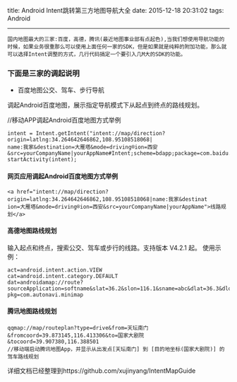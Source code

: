 title: Android Intent跳转第三方地图导航大全
date: 2015-12-18 20:31:02
tags: Android

---

    国内地图最大的三家:百度，高德，腾讯(最近地图事业部有点起色),当我们想使用导航功能的时候，如果业务很重那么可以使用上面任何一家的SDK，但是如果就是纯粹的附加功能，那么就可以选择Intent调整的方式，几行代码搞定一个要引入几M大的SDK的功能。

### 下面是三家的调起说明

- 百度地图公交、驾车、步行导航

调起Android百度地图，展示指定导航模式下从起点到终点的路线规划。

//移动APP调起Android百度地图方式举例
```
intent = Intent.getIntent("intent://map/direction?origin=latlng:34.264642646862,108.95108518068|
name:我家&destination=大雁塔&mode=driving®ion=西安&src=yourCompanyName|yourAppName#Intent;scheme=bdapp;package=com.baidu.BaiduMap;end"); 
startActivity(intent); 
```

#### 网页应用调起Android百度地图方式举例
```
<a href="intent://map/direction?origin=latlng:34.264642646862,108.95108518068|name:我家&destinat
ion=大雁塔&mode=driving®ion=西安&src=yourCompanyName|yourAppName">线路规划</a>
```

#### 高德地图路线规划

输入起点和终点，搜索公交、驾车或步行的线路。支持版本 V4.2.1 起。
使用示例：
 

```
act=android.intent.action.VIEW
cat=android.intent.category.DEFAULT
dat=androidamap://route?sourceApplication=softname&slat=36.2&slon=116.1&sname=abc&dlat=36.3&dlon=116.2&dname=def&dev=0&m=0&t=1
pkg=com.autonavi.minimap 
```

#### 腾讯地图路线规划


```
qqmap://map/routeplan?type=drive&from=天坛南门&fromcoord=39.873145,116.413306&to=国家大剧院&tocoord=39.907380,116.388501
//移动端启动腾讯地图App，并显示从出发点[天坛南门] 到 [目的地坐标(国家大剧院)] 的驾车路线规划
```

详细文档已经整理到https://github.com/xujinyang/IntentMapGuide
